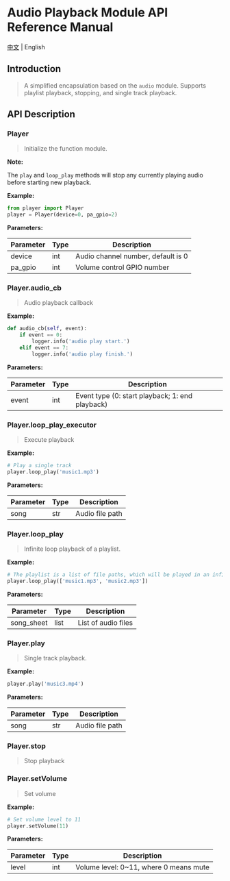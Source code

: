 # Audio Playback Module API Reference Manual

[中文](../zh/player_API参考手册.md) | English

## Introduction

> A simplified encapsulation based on the `audio` module. Supports playlist playback, stopping, and single track playback.

## API Description

### Player

> Initialize the function module.

**Note:**

The `play` and `loop_play` methods will stop any currently playing audio before starting new playback.

**Example:**

```python
from player import Player
player = Player(device=0, pa_gpio=2)
```

**Parameters:**

| Parameter | Type | Description            |
| --------- | ---- | ---------------------- |
| device    | int  | Audio channel number, default is 0 |
| pa_gpio   | int  | Volume control GPIO number |

### Player.audio_cb

> Audio playback callback

**Example:**

```python
def audio_cb(self, event):
    if event == 0:
        logger.info('audio play start.')
    elif event == 7:
        logger.info('audio play finish.')
```

**Parameters:**

| Parameter | Type | Description                        |
| --------- | ---- | ---------------------------------- |
| event     | int  | Event type (0: start playback; 1: end playback) |

### Player.loop_play_executor

> Execute playback

**Example:**

```python
# Play a single track
player.loop_play('music1.mp3')
```

**Parameters:**

| Parameter | Type | Description       |
| --------- | ---- | ----------------- |
| song      | str  | Audio file path   |

### Player.loop_play

> Infinite loop playback of a playlist.

**Example:**

```python
# The playlist is a list of file paths, which will be played in an infinite loop.
player.loop_play(['music1.mp3', 'music2.mp3'])
```

**Parameters:**

| Parameter  | Type | Description           |
| ---------- | ---- | --------------------- |
| song_sheet | list | List of audio files   |

### Player.play

> Single track playback.

**Example:**

```python
player.play('music3.mp4')
```

**Parameters:**

| Parameter | Type | Description       |
| --------- | ---- | ----------------- |
| song      | str  | Audio file path   |

### Player.stop

> Stop playback

### Player.setVolume

> Set volume

**Example:**

```python
# Set volume level to 11
player.setVolume(11)
```

**Parameters:**

| Parameter | Type | Description                        |
| --------- | ---- | ---------------------------------- |
| level     | int  | Volume level: 0~11, where 0 means mute |